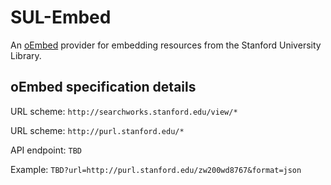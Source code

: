 # SUL-Embed

An [oEmbed](http://oembed.com/) provider for embedding resources from the Stanford University Library.

## oEmbed specification details

URL scheme: `http://searchworks.stanford.edu/view/*`

URL scheme: `http://purl.stanford.edu/*`

API endpoint: `TBD`

Example: `TBD?url=http://purl.stanford.edu/zw200wd8767&format=json`
